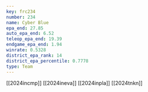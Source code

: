 ```yaml
---
key: frc234
number: 234
name: Cyber Blue
epa_end: 27.85
auto_epa_end: 6.52
teleop_epa_end: 19.39
endgame_epa_end: 1.94
winrate: 0.5328
district_epa_rank: 14
district_epa_percentile: 0.7778
type: Team
---
```

[[2024incmp]]
[[2024ineva]]
[[2024inpla]]
[[2024tnkn]]
